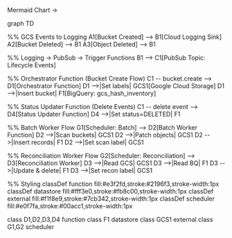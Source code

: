 Mermaid Chart -> 

graph TD

  %% GCS Events to Logging
  A1[Bucket Created] --> B1[Cloud Logging Sink]
  A2[Bucket Deleted] --> B1
  A3[Object Deleted] --> B1

  %% Logging → PubSub → Trigger Functions
  B1 --> C1[PubSub Topic: Lifecycle Events]

  %% Orchestrator Function (Bucket Create Flow)
  C1 -- bucket.create --> D1[Orchestrator Function]
  D1 -->|Set labels| GCS1[Google Cloud Storage]
  D1 -->|Insert bucket| F1[BigQuery: gcs_hash_inventory]

  %% Status Updater Function (Delete Events)
  C1 -- delete event --> D4[Status Updater Function]
  D4 -->|Set status=DELETED| F1

  %% Batch Worker Flow
  G1[Scheduler: Batch] --> D2[Batch Worker Function]
  D2 -->|Scan buckets| GCS1
  D2 -->|Patch objects| GCS1
  D2 -->|Insert records| F1
  D2 -->|Set scan label| GCS1

  %% Reconciliation Worker Flow
  G2[Scheduler: Reconciliation] --> D3[Reconciliation Worker]
  D3 -->|Read GCS| GCS1
  D3 -->|Read BQ| F1
  D3 -->|Update & delete| F1
  D3 -->|Set recon label| GCS1

  %% Styling
  classDef function fill:#e3f2fd,stroke:#2196f3,stroke-width:1px
  classDef datastore fill:#fff3e0,stroke:#fb8c00,stroke-width:1px
  classDef external fill:#f1f8e9,stroke:#7cb342,stroke-width:1px
  classDef scheduler fill:#e0f7fa,stroke:#00acc1,stroke-width:1px

  class D1,D2,D3,D4 function
  class F1 datastore
  class GCS1 external
  class G1,G2 scheduler
